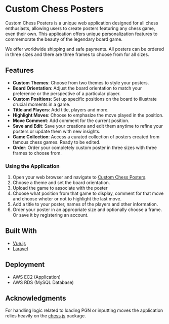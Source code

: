 
# Custom Chess Posters

Custom Chess Posters is a unique web application designed for all chess enthusiasts, allowing users to create posters featuring any chess game, even their own. This application offers unique personalization features to commemorate the beauty of the legendary board game.

We offer worldwide shipping and safe payments. All posters can be ordered in three sizes and there are three frames to choose from for all sizes.

## Features

- **Custom Themes**: Choose from two themes to style your posters.
- **Board Orientation**: Adjust the board orientation to match your preference or the perspective of a particular player.
- **Custom Positions**: Set up specific positions on the board to illustrate crucial moments in a game.
- **Title and Players**: Add title, players and more.
- **Highlight Moves**: Choose to emphasize the move played in the position.
- **Move Comment**: Add comment for the current position.
- **Save and Edit**: Save your creations and edit them anytime to refine your posters or update them with new insights.
- **Game Collection**: Access a curated collection of posters created from famous chess games. Ready to be edited.
- **Order**: Order your completely custom poster in three sizes with three frames to choose from.

### Using the Application

1. Open your web browser and navigate to [Custom Chess Posters](https://customchessposters.com).
2. Choose a theme and set the board orientation.
3. Upload the game to associate with the poster
3. Choose what position from that game to display, comment for that move and choose wheter or not to highlight the last move.
5. Add a title to your poster, names of the players and other information.
6. Order your poster in an appropriate size and optionally choose a frame. Or save it by registering an account.

## Built With

- [Vue.js](https://vuejs.org/)
- [Laravel](https://laravel.com/)

## Deployment
- AWS EC2 (Application)
- AWS RDS (MySQL Database)

## Acknowledgments
For handling logic related to loading PGN or inputting moves the application relies heavily on the [chess.js](https://github.com/jhlywa/chess.js/blob/master/README.md) package.